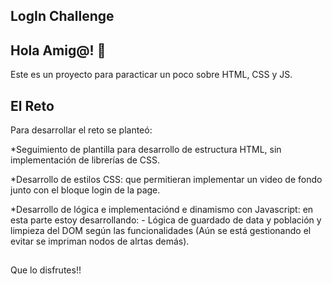## LogIn Challenge

## Hola Amig@! 👋

Este es un proyecto para paracticar un poco sobre HTML, CSS y JS.

## El Reto

Para desarrollar el reto se planteó:

\*Seguimiento de plantilla para desarrollo de estructura HTML, sin implementación de librerías de CSS.

\*Desarrollo de estilos CSS: que permitieran implementar un video de fondo junto con el bloque login de la page.

\*Desarrollo de lógica e implementaciónd e dinamismo con Javascript: en esta parte estoy desarrollando: - Lógica de guardado de data y población y limpieza del DOM según las funcionalidades (Aún se está gestionando el evitar se impriman nodos de alrtas demás).

##

Que lo disfrutes!!
